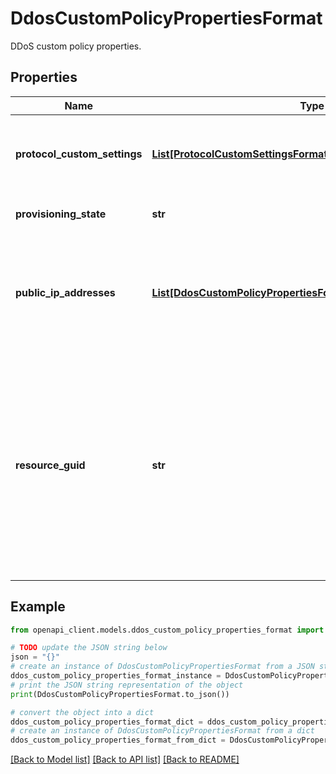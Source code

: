 # DdosCustomPolicyPropertiesFormat

DDoS custom policy properties.

## Properties

Name | Type | Description | Notes
------------ | ------------- | ------------- | -------------
**protocol_custom_settings** | [**List[ProtocolCustomSettingsFormat]**](ProtocolCustomSettingsFormat.md) | The protocol-specific DDoS policy customization parameters. | [optional] 
**provisioning_state** | **str** | The current provisioning state. | [optional] [readonly] 
**public_ip_addresses** | [**List[DdosCustomPolicyPropertiesFormatPublicIPAddressesInner]**](DdosCustomPolicyPropertiesFormatPublicIPAddressesInner.md) | The list of public IPs associated with the DDoS custom policy resource. This list is read-only. | [optional] [readonly] 
**resource_guid** | **str** | The resource GUID property of the DDoS custom policy resource. It uniquely identifies the resource, even if the user changes its name or migrate the resource across subscriptions or resource groups. | [optional] [readonly] 

## Example

```python
from openapi_client.models.ddos_custom_policy_properties_format import DdosCustomPolicyPropertiesFormat

# TODO update the JSON string below
json = "{}"
# create an instance of DdosCustomPolicyPropertiesFormat from a JSON string
ddos_custom_policy_properties_format_instance = DdosCustomPolicyPropertiesFormat.from_json(json)
# print the JSON string representation of the object
print(DdosCustomPolicyPropertiesFormat.to_json())

# convert the object into a dict
ddos_custom_policy_properties_format_dict = ddos_custom_policy_properties_format_instance.to_dict()
# create an instance of DdosCustomPolicyPropertiesFormat from a dict
ddos_custom_policy_properties_format_from_dict = DdosCustomPolicyPropertiesFormat.from_dict(ddos_custom_policy_properties_format_dict)
```
[[Back to Model list]](../README.md#documentation-for-models) [[Back to API list]](../README.md#documentation-for-api-endpoints) [[Back to README]](../README.md)


